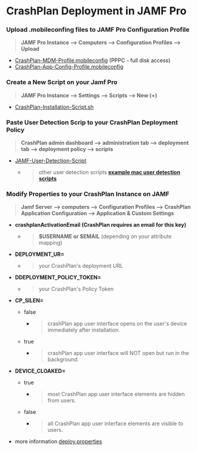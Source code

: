 # CrashPlan Deployment in JAMF Pro

### **Upload .mobileconfing files to JAMF Pro Configuration Profile**
> **JAMF Pro Instance --> Computers --> Configuration Profiles --> Upload**
  - [CrashPlan-MDM-Profile.mobileconfig](https://github.com/rohoyo/JAMF/blob/main/Scripts/CrashPlan/CrashPlan-MDM-Profile.mobileconfig) (PPPC - full disk access)
  - [CrashPlan-App-Config-Profile.mobileconfig](https://github.com/rohoyo/JAMF/blob/main/Scripts/CrashPlan/CrashPlan-App-Config-Profile.mobileconfig)
 
### **Create a New Script on your Jamf Pro**
> **JAMF Pro Instance --> Settings --> Scripts --> New (+)**
  - [CrashPlan-Installation-Script.sh](https://github.com/rohoyo/JAMF/blob/main/Scripts/CrashPlan/CrashPlan-Installation-Script.sh)
 
### **Paste User Detection Scrip to your CrashPlan Deployment Policy**
> **CrashPlan admin dashboard --> administration tab --> deployment tab --> deployment policy --> scripts**
  - [JAMF-User-Detection-Script](https://github.com/rohoyo/JAMF/blob/main/Scripts/CrashPlan/User-Detection-Script)
      - > other user detection scripts **[example mac user detection scripts](https://support.crashplan.com/hc/en-us/articles/8653225861901)**
    

### **Modify Properties to your CrashPlan Instance on JAMF**
> **Jamf Server --> computers --> Configuration Profiles --> CrashPlan Application Configuration --> Application & Custom Settings**
  - **crashplanActivationEmail (CrashPlan requires an email for this key)**
    - >**$USERNAME or $EMAIL** (depending on your attribute mapping)
  - **DEPLOYMENT_UR=**
    - > your CrashPlan's deployment URL
  - **DDEPLOYMENT_POLICY_TOKEN=**
    - > your CrashPlan's Policy Token
  - **CP_SILEN=**
    - false
      - > crashPlan app user interface opens on the user's device immediately after installation.
    - true
      - > crashPlan app user interface will NOT open but run in the background.
  - **DEVICE_CLOAKED=**
    - true
      - > most CrashPlan app user interface elements are hidden from users.
    - false
      - > all CrashPlan app user interface elements are visible to users.
        
  -  more information [deploy.properties](https://support.crashplan.com/hc/en-us/articles/8653225861901)



                 
